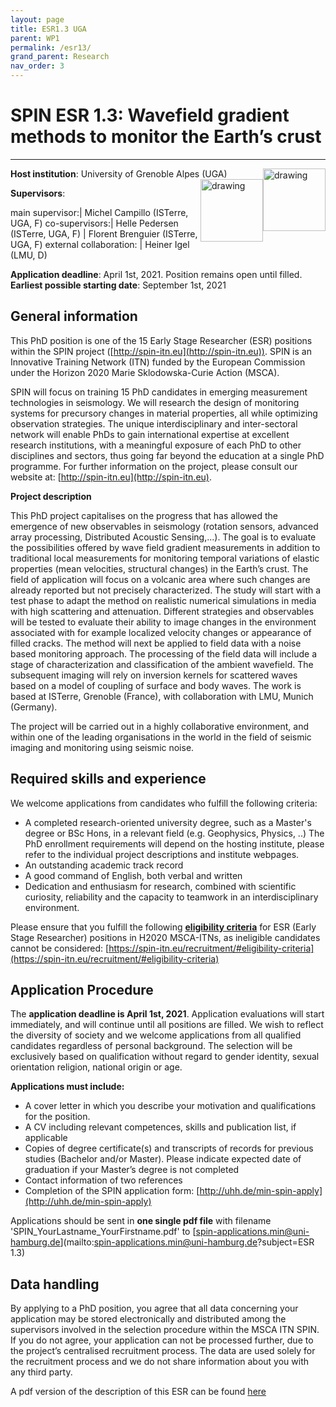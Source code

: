 ```yaml
---
layout: page
title: ESR1.3 UGA
parent: WP1
permalink: /esr13/
grand_parent: Research
nav_order: 3
---
```


# SPIN ESR 1.3: Wavefield gradient methods to monitor the Earth’s crust
----

__Host institution__: University of Grenoble Alpes (UGA)  <img src="/assets/images/partners-logos/ISTerre_logo.png" alt="drawing" width="100" style="float:right"/>
<img src="/assets/images/partners-logos/UGA_logo.svg" alt="drawing" width="100" style="float:right"/>

__Supervisors__: 
		  
main supervisor:| Michel Campillo (ISTerre, UGA, F)
co-supervisors:| Helle Pedersen (ISTerre, UGA, F)
| Florent Brenguier (ISTerre, UGA, F)
external collaboration: | Heiner Igel (LMU, D) 

__Application deadline__: April 1st, 2021. Position remains open until filled.   
__Earliest possible starting date__: September 1st, 2021

## General information

This PhD position is one of the 15 Early Stage Researcher (ESR) positions within the SPIN project ([http://spin-itn.eu](http://spin-itn.eu)).  SPIN is an Innovative Training Network (ITN) funded by the European Commission under the Horizon 2020 Marie Sklodowska-Curie Action (MSCA). 

SPIN will focus on training 15 PhD candidates in emerging measurement technologies in seismology. We will research the design of monitoring systems for precursory changes in material properties, all while optimizing observation strategies. The unique interdisciplinary and inter-sectoral network will enable PhDs to gain international expertise at excellent research institutions, with a meaningful exposure of each PhD to other disciplines and sectors, thus going far beyond the education at a single PhD programme. For further information on the project, please consult our website at: [http://spin-itn.eu](http://spin-itn.eu). 

__Project description__

This PhD project capitalises on the progress that has allowed the emergence of new observables in seismology (rotation sensors, advanced array processing, Distributed Acoustic Sensing,...). The goal is to evaluate the possibilities offered by wave field gradient measurements in addition to traditional local measurements for monitoring temporal variations of elastic properties (mean velocities, structural changes) in the Earth’s crust. The field of application will focus on a volcanic area where such changes are already reported but not precisely characterized. The study will start with a test phase to adapt the method on realistic numerical simulations in media with high scattering and attenuation. Different strategies and observables will be tested to evaluate their ability to image changes in the environment associated with for example localized velocity changes or appearance of filled cracks. The method will next be applied to field data with a noise based monitoring approach. The processing of the field data will include a stage of characterization and classification of the ambient wavefield. The subsequent imaging will rely on inversion kernels for scattered waves based on a model of coupling of surface and body waves.  The work is based at ISTerre, Grenoble (France), with collaboration with LMU, Munich (Germany).

The project will be carried out in a highly collaborative environment, and within one of the leading organisations in the world in the field of seismic imaging and monitoring using seismic noise.

## Required skills and experience

We welcome applications from candidates who fulfill the following criteria:
*	A completed research-oriented university degree, such as a Master's degree or BSc Hons, in a relevant field (e.g. Geophysics, Physics, ..) The PhD enrollment requirements will depend on the hosting institute, please refer to the individual project descriptions and institute webpages.
*	An outstanding academic track record
*	A good command of English, both verbal and written
*	Dedication and enthusiasm for research, combined with scientific curiosity, reliability and the capacity to teamwork in an interdisciplinary environment.

Please ensure that you fulfill the following [__eligibility criteria__](https://spin-itn.eu/recruitment/#eligibility-criteria) for ESR (Early Stage Researcher) positions in H2020 MSCA-ITNs, as ineligible candidates cannot be considered:
[https://spin-itn.eu/recruitment/#eligibility-criteria](https://spin-itn.eu/recruitment/#eligibility-criteria)
 
## Application Procedure

The __application deadline is April 1st, 2021__. Application evaluations will start immediately, and will continue until all positions are filled. We wish to reflect the diversity of society and we welcome applications from all qualified candidates regardless of personal background. The selection will be exclusively based on qualification without regard to gender identity, sexual orientation religion, national origin or age.

__Applications must include:__
 
*	A cover letter in which you describe your motivation and qualifications for the position.
*	A CV including relevant competences, skills and publication list, if applicable
*	Copies of degree certificate(s) and transcripts of records for previous studies (Bachelor and/or Master). Please indicate expected date of graduation if your Master’s degree is not completed
*	Contact information of two references
*	Completion of the SPIN application form: [http://uhh.de/min-spin-apply](http://uhh.de/min-spin-apply)

Applications should be sent in __one single pdf file__ with filename 'SPIN_YourLastname_YourFirstname.pdf' to [spin-applications.min@uni-hamburg.de](mailto:spin-applications.min@uni-hamburg.de?subject=ESR 1.3)  

## Data handling

By applying to a PhD position, you agree that all data concerning your application may be stored electronically and distributed among the supervisors involved in the selection procedure within the MSCA ITN SPIN. If you do not agree, your application can not be processed further, due to the project’s centralised recruitment process. The data are used solely for the recruitment process and we do not share information about you with any third party.  

A pdf version of the description of this ESR can be found [here](https://spin-itn.eu/assets/documents/SPIN_advert_ESR_1_3.pdf "ESR 1.3")
